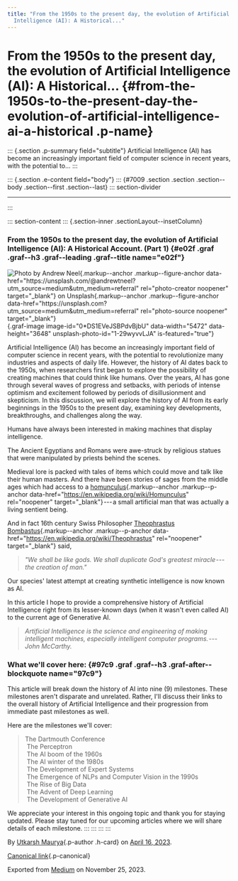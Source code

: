 ```yaml
---
title: "From the 1950s to the present day, the evolution of Artificial
  Intelligence (AI): A Historical..."
---
```


<div>

# From the 1950s to the present day, the evolution of Artificial Intelligence (AI): A Historical... {#from-the-1950s-to-the-present-day-the-evolution-of-artificial-intelligence-ai-a-historical .p-name}

</div>

::: {.section .p-summary field="subtitle"}
Artificial Intelligence (AI) has become an increasingly important field
of computer science in recent years, with the potential to...
:::

::: {.section .e-content field="body"}
::: {#7009 .section .section .section--body .section--first .section--last}
::: section-divider

------------------------------------------------------------------------
:::

::: section-content
::: {.section-inner .sectionLayout--insetColumn}
### From the 1950s to the present day, the evolution of Artificial Intelligence (AI): A Historical Account. (Part 1) {#e02f .graf .graf--h3 .graf--leading .graf--title name="e02f"}

![Photo by [Andrew
Neel](https://unsplash.com/@andrewtneel?utm_source=medium&utm_medium=referral){.markup--anchor
.markup--figure-anchor
data-href="https://unsplash.com/@andrewtneel?utm_source=medium&utm_medium=referral"
rel="photo-creator noopener" target="_blank"}
on [Unsplash](https://unsplash.com?utm_source=medium&utm_medium=referral){.markup--anchor
.markup--figure-anchor
data-href="https://unsplash.com?utm_source=medium&utm_medium=referral"
rel="photo-source noopener"
target="_blank"}](https://cdn-images-1.medium.com/max/800/0*DS1EVeJSBPdvBjbU){.graf-image
image-id="0*DS1EVeJSBPdvBjbU" data-width="5472" data-height="3648"
unsplash-photo-id="1-29wyvvLJA" is-featured="true"}

Artificial Intelligence (AI) has become an increasingly important field
of computer science in recent years, with the potential to revolutionize
many industries and aspects of daily life. However, the history of AI
dates back to the 1950s, when researchers first began to explore the
possibility of creating machines that could think like humans. Over the
years, AI has gone through several waves of progress and setbacks, with
periods of intense optimism and excitement followed by periods of
disillusionment and skepticism. In this discussion, we will explore the
history of AI from its early beginnings in the 1950s to the present day,
examining key developments, breakthroughs, and challenges along the way.

Humans have always been interested in making machines that display
intelligence.

The Ancient Egyptians and Romans were awe-struck by religious statues
that were manipulated by priests behind the scenes.

Medieval lore is packed with tales of items which could move and talk
like their human masters. And there have been stories of sages from the
middle ages which had access to a
[homunculus](https://en.wikipedia.org/wiki/Homunculus){.markup--anchor
.markup--p-anchor data-href="https://en.wikipedia.org/wiki/Homunculus"
rel="noopener" target="_blank"} --- a small artificial man that was
actually a living sentient being.

And in fact 16th century Swiss Philosopher [Theophrastus
Bombastus](https://en.wikipedia.org/wiki/Theophrastus){.markup--anchor
.markup--p-anchor data-href="https://en.wikipedia.org/wiki/Theophrastus"
rel="noopener" target="_blank"} said,

> *"We shall be like gods. We shall duplicate God's greatest
> miracle --- the creation of man."*

Our species' latest attempt at creating synthetic intelligence is now
known as AI.

In this article I hope to provide a comprehensive history of Artificial
Intelligence right from its lesser-known days (when it wasn't even
called AI) to the current age of Generative AI.

> *Artificial Intelligence is the science and engineering of making
> intelligent machines, especially intelligent computer
> programs. --- John McCarthy.*

### What we'll cover here: {#97c9 .graf .graf--h3 .graf-after--blockquote name="97c9"}

This article will break down the history of AI into nine (9) milestones.
These milestones aren't disparate and unrelated. Rather, I'll discuss
their links to the overall history of Artificial Intelligence and their
progression from immediate past milestones as well.

Here are the milestones we'll cover:

> The Dartmouth Conference\
>  The Perceptron\
>  The AI boom of the 1960s\
>  The AI winter of the 1980s\
>  The Development of Expert Systems\
>  The Emergence of NLPs and Computer Vision in the 1990s\
>  The Rise of Big Data\
>  The Advent of Deep Learning\
>  The Development of Generative AI

We appreciate your interest in this ongoing topic and thank you for
staying updated. Please stay tuned for our upcoming articles where we
will share details of each milestone.
:::
:::
:::
:::

By [Utkarsh Maurya](https://medium.com/@sankalp.1519){.p-author .h-card}
on [April 16, 2023](https://medium.com/p/600e84e3044b).

[Canonical
link](https://medium.com/@sankalp.1519/from-the-1950s-to-the-present-day-the-evolution-of-artificial-intelligence-ai-a-historical-600e84e3044b){.p-canonical}

Exported from [Medium](https://medium.com) on November 25, 2023.
